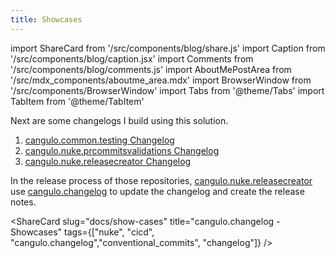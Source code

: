 ```yaml
---
title: Showcases
---
```


import ShareCard from '/src/components/blog/share.js'
import Caption from '/src/components/blog/caption.jsx'
import Comments from '/src/components/blog/comments.js'
import AboutMePostArea from '/src/mdx_components/aboutme_area.mdx'
import BrowserWindow from '/src/components/BrowserWindow'
import Tabs from '@theme/Tabs'
import TabItem from '@theme/TabItem'

Next are some changelogs I build using this solution.

1.  [cangulo.common.testing Changelog](https://github.com/cangulo-nugets/cangulo.common.testing/blob/main/CHANGELOG.md)
2.  [cangulo.nuke.prcommitsvalidations Changelog](https://github.com/cangulo-nuke/cangulo.nuke.prcommitsvalidations/blob/main/CHANGELOG.md)
3.  [cangulo.nuke.releasecreator Changelog](https://github.com/cangulo-nuke/cangulo.nuke.releasecreator/blob/main/CHANGELOG.md)

In the release process of those repositories, [cangulo.nuke.releasecreator](https://github.com/cangulo-nuke/cangulo.nuke.releasecreator) use [cangulo.changelog](https://www.nuget.org/packages/cangulo.changelog/) to update the changelog and create the release notes.

<ShareCard 
  slug="docs/show-cases" 
  title="cangulo.changelog - Showcases" 
  tags={["nuke", "cicd", "cangulo.changelog","conventional_commits", "changelog"]} />

